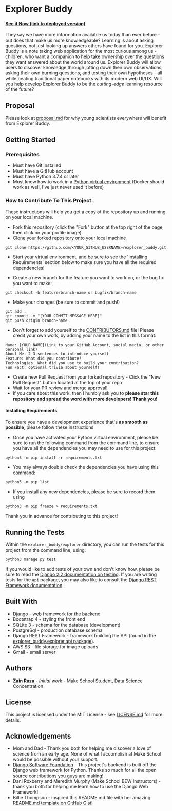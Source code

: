 # Explorer Buddy
#### [See it Now (link to deployed version)](https://explorer-buddy.herokuapp.com/)
They say we have more information available us today than ever before - but does that make us more knowledgeable?
Learning is about asking questions, not just looking up answers others have found for you.
Explorer Buddy is a note taking web application for the most curious among us - children, who want a companion
to help take ownership over the questions they want answered about the world around us.
Explorer Buddy will allow users to discover knowledge through jotting down their own observations,
asking their own burning questions, and testing their own hypotheses - all while beating traditional paper notebooks with its modern web UI/UX.
Will you help develop Explorer Buddy to be the *cutting-edge* learning resource of the future?

## Proposal
Please look at [proposal.md](proposal.md) for why young scientists everywhere will
benefit from Explorer Buddy.

## Getting Started
### Prerequisites
- Must have Git installed
- Must have a GitHub account
- Must have Python 3.7.4 or later
- Must know how to work in a [Python virtual environment](https://realpython.com/python-virtual-environments-a-primer/)
(Docker should work as well, I've just never used it before)

### How to Contribute To This Project:
These instructions will help you get a copy of the repository up and running on your local machine.
- Fork this repository (click the "Fork" button at the top right of the page, then click on your profile image).
- Clone your forked repository onto your local machine
```
git clone https://github.com/<YOUR_GITHUB_USERNAME>/explorer_buddy.git
```
- Start your virtual environment, and be sure to see the 'Installing Requirements' section below to make sure you have all the required dependencies!

- Create a new branch for the feature you want to work on, or the bug fix you want to make:
```
git checkout -b feature/branch-name or bugfix/branch-name
```
- Make your changes (be sure to commit and push!)
```
git add .
git commit -m "[YOUR COMMIT MESSAGE HERE]"
git push origin branch-name
```
- Don't forget to add yourself to the [CONTRIBUTORS.md](CONTRIBUTORS.md) file!
Please credit your own work, by adding your name to the list in this format:
```
Name: [YOUR_NAME](Link to your GitHub Account, social media, or other personal link)
About Me: 2-3 sentences to introduce yourself
Feature: What did you contribute?
Technologies: What did you use to build your contribution?
Fun Fact: optional trivia about yourself!
```
- Create new Pull Request from your forked repository - Click the "New Pull Request" button located at the top of your repo
- Wait for your PR review and merge approval!
- If you care about this work, then I humbly ask you to **please star this repository and spread the word with more developers! Thank you!**

#### Installing Requirements
To ensure you have a development experience that's **as smooth as possible**, please follow these instructions:

- Once you have activated your Python virtual environment, please be sure to run the following command from the command line, to ensure you have all the dependencies
you may need to use for this project:
```
python3 -m pip install -r requirements.txt
```
- You may always double check the dependencies you have using this command:
```
python3 -m pip list
```
- If you install any new dependencies, please be sure to record them using
```
python3 -m pip freeze > requirements.txt
```
Thank you in advance for contributing to this project!

## Running the Tests
Within the `explorer_buddy/explorer` directory, you can run the tests for this project from the command line, using:
```
python3 manage.py test
```
If you would like to add tests of your own and don't know how, please be sure to read the [Django 2.2 documentation on testing](https://docs.djangoproject.com/en/2.2/topics/testing/overview/#).
If you are writing tests for the `api` package, you may also like to consult the [Django REST Framework documentation](https://www.django-rest-framework.org/api-guide/testing/).

## Built With
- Django - web framework for the backend
- Bootstrap 4 - styling the front end
- SQLite 3 - schema for the database (development)
- PostgreSql - production database schema
- Django REST Framework - framework building the API (found in the [explorer_buddy.explorer.api package](/explorer_buddy/explorer/api/)).
- AWS S3 - file storage for image uploads
- Gmail - email server

## Authors
- **Zain Raza** - *Initial work* - Make School Student, Data Science Concentration

## License
This project is licensed under the MIT License - see [LICENSE.md](LICENSE.md) for more details.

## Acknowledgements
- Mom and Dad - Thank you both for helping me discover a love of science from an early age.
None of what I accomplish at Make School would be possible without your support.
- [Django Software Foundation](https://www.djangoproject.com/) - This project's backend is built off the Django web framework for Python.
Thanks so much for all the open source contributions you guys are making!
- Dani Roxberry and Meredith Murphy (Make School BEW Instructors) - thank you both for helping me learn how to use the Django Web Framework!
- Billie Thompson - inspired this README.md file with her amazing [README.md template on GitHub Gist!](https://gist.github.com/PurpleBooth/109311bb0361f32d87a2)
